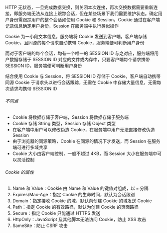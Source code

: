 HTTP 无状态，一旦完成数据交换，则关闭本次连接，再次交换数据需要重新连接，即服务端无法从连接上跟踪会话，但在某些场景下我们需要维护状态。确定用户身份需跟踪用户的整个会话如使用 Cookie 和 Session，Cookie 通过在客户端记录信息确定用户身份，Session 在服务端中执行类似操作

Cookie 为一小段文本信息，服务端将 Cookie 发送到客户端，客户端存储 Cookie，且同源的每个请求自动携带 Cookie，服务端便可判断用户身份

而对于客户端的每个会话，均有一个唯一的 SESSION ID 与之对应，服务端将用户数据存储于 SESSION ID 对应的文件或内存中，只要客户端每个请求携带 SESSION ID，服务端便可判断用户身份

结合使用 Cookie 与 Session，将 SESSION ID 存储于 Cookie，客户端自动携带同源 Cookie 于请求头以进行会话跟踪，无需在 Cookie 中存储大量信息，无需每次请求均携带 SESSION ID

###### 不同点

- Cookie 将数据存储于客户端，Session 将数据存储于服务端
- Cookie 存储 String 类型，Session 存储 Object 类型
- 在客户端中用户可以修改伪造 Cookie，在服务端中用户无法直接修改伪造 Session
- 由于浏览器的同源策略，Cookie 在同源的情况下才发送，而 Session 在服务端可进行多域共享
- Cookie 大小由客户端控制，一般不超过 4KB，而 Session 大小在服务端中可以灵活控制

###### Cookie 的属性

1. Name 和 Value：Cookie 由 Name 和 Value 的键值对组成，以 `=` 分隔
2. Expires/Max-Age：指定 Cookie 的生命时间，默认为会话级别
3. Domain：指定接收 Cookie 的域，默认向创建 Cookie 的域发送 Cookie
4. Path：指定 Cookie 的有效路径，默认为创建 Cookie 的页面路径
5. Secure：指定 Cookie 只能通过 HTTPS 发送
6. HttpOnly：JavaScript 及其他脚本无法访问 Cookie，防止 XSS 攻击
7. SameSite：防止 CSRF 攻击
